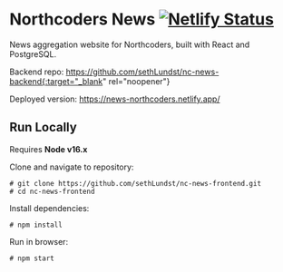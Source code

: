 # Northcoders News    [![Netlify Status](https://api.netlify.com/api/v1/badges/c9046b8e-7e0c-495f-a24a-6c25a16553c3/deploy-status)](https://app.netlify.com/sites/news-northcoders/deploys)

News aggregation website for Northcoders, built with React and PostgreSQL.

Backend repo: https://github.com/sethLundst/nc-news-backend{:target="_blank" rel="noopener"}

Deployed version: https://news-northcoders.netlify.app/

## Run Locally 

Requires **Node v16.x**

Clone and navigate to repository:  

    # git clone https://github.com/sethLundst/nc-news-frontend.git 
    # cd nc-news-frontend

Install dependencies:  

    # npm install
    
Run in browser:  

    # npm start 
